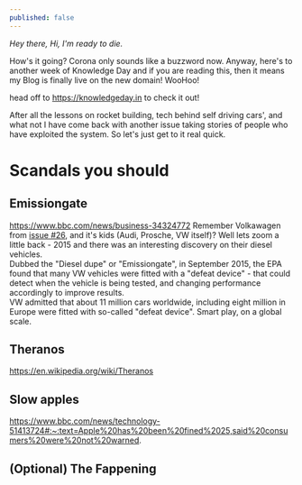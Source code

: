 ```yaml
---
published: false
---
```

*Hey there, Hi, I'm ready to die.*

How's it going? Corona only sounds like a buzzword now. Anyway, here's to another week of Knowledge Day and if you are reading this, then it means my Blog is finally live on the new domain! WooHoo!

head off to <https://knowledgeday.in> to check it out!

After all the lessons on rocket building, tech behind self driving cars', and what not I have come back with another issue taking stories of people who have exploited the system. So let's just get to it real quick.

# Scandals you should 
## Emissiongate
https://www.bbc.com/news/business-34324772
Remember Volkawagen from [issue #26](), and it's kids (Audi, Prosche, VW itself)? Well lets zoom a little back - 2015 and there was an interesting discovery on their diesel vehicles.  
Dubbed the "Diesel dupe" or "Emissiongate", in September 2015, the EPA found that many VW vehicles were fitted with a "defeat device" - that could detect when the vehicle is being tested, and changing performance accordingly to improve results.  
VW admitted that about 11 million cars worldwide, including eight million in Europe were fitted with so-called "defeat device". Smart play, on a global scale.  

## Theranos
https://en.wikipedia.org/wiki/Theranos
## Slow apples
https://www.bbc.com/news/technology-51413724#:~:text=Apple%20has%20been%20fined%2025,said%20consumers%20were%20not%20warned.
## (Optional) The Fappening